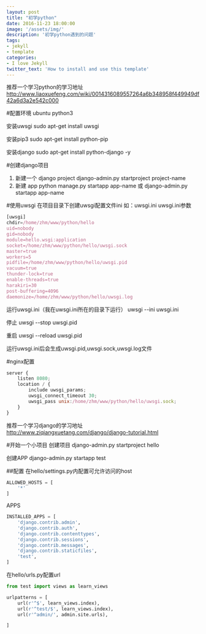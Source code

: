 ```yaml
---
layout: post
title: "初学python"
date: 2016-11-23 18:00:00
image: '/assets/img/'
description: '初学python遇到的问题'
tags:
- jekyll 
- template 
categories:
- I love Jekyll
twitter_text: 'How to install and use this template'
---
```


推荐一个学习python的学习地址  http://www.liaoxuefeng.com/wiki/0014316089557264a6b348958f449949df42a6d3a2e542c000

#配置环境  ubuntu  python3

安装uwsgi   sudo apt-get install uwsgi

安装pip3  sudo apt-get install python-pip

安装django  sudo apt-get install python-django -y

#创建django项目
1. 新建一个 django project
    django-admin.py startproject project-name
2. 新建 app
    python manage.py startapp app-name
或 django-admin.py startapp app-name

#使用uwsgi
在项目目录下创建uwsgi配置文件ini 如：uwsgi.ini
uwsgi.ini参数

```javascript
[uwsgi]
chdir=/home/zhm/www/python/hello
uid=nobody
gid=nobody
module=hello.wsgi:application
socket=/home/zhm/www/python/hello/uwsgi.sock
master=true
workers=5
pidfile=/home/zhm/www/python/hello/uwsgi.pid
vacuum=true
thunder-lock=true
enable-threads=true
harakiri=30
post-buffering=4096
daemonize=/home/zhm/www/python/hello/uwsgi.log
```

运行uwsgi.ini（我在uwsgi.ini所在的目录下运行）
uwsgi --ini uwsgi.ini

停止
uwsgi --stop uwsgi.pid

重启
uwsgi --reload uwsgi.pid

运行uwsgi.ini后会生成uwsgi.pid,uwsgi.sock,uwsgi.log文件

#nginx配置
```javascript
server {
    listen 8080;
    location / {
        include uwsgi_params;
        uwsgi_connect_timeout 30;
        uwsgi_pass unix:/home/zhm/www/python/hello/uwsgi.sock;
    }
}

```

推荐一个学习django的学习地址 http://www.ziqiangxuetang.com/django/django-tutorial.html

#开始一个小项目
创建项目
django-admin.py startproject hello

创建APP
django-admin.py startapp test

##配置
在hello/settings.py内配置可允许访问的host

```python
ALLOWED_HOSTS = [
    '*'
]
```

APPS

```python
INSTALLED_APPS = [
    'django.contrib.admin',
    'django.contrib.auth',
    'django.contrib.contenttypes',
    'django.contrib.sessions',
    'django.contrib.messages',
    'django.contrib.staticfiles',
    'test',
]
```

在hello/urls.py配置url

```python
from test import views as learn_views

urlpatterns = [
    url(r'^$', learn_views.index),
    url(r'^test/$', learn_views.index),
    url(r'^admin/', admin.site.urls),

]
```









